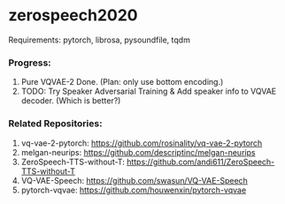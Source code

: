 # zerospeech2020

Requirements: pytorch, librosa, pysoundfile, tqdm
  
### Progress:
1. Pure VQVAE-2 Done. (Plan: only use bottom encoding.)
2. TODO: Try Speaker Adversarial Training & Add speaker info to VQVAE decoder. (Which is better?)

### Related Repositories:
1. vq-vae-2-pytorch: https://github.com/rosinality/vq-vae-2-pytorch  
2. melgan-neurips: https://github.com/descriptinc/melgan-neurips  
3. ZeroSpeech-TTS-without-T: https://github.com/andi611/ZeroSpeech-TTS-without-T  
4. VQ-VAE-Speech: https://github.com/swasun/VQ-VAE-Speech  
5. pytorch-vqvae: https://github.com/houwenxin/pytorch-vqvae  